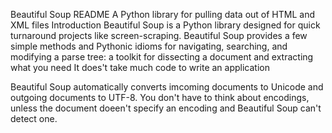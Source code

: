 Beautiful Soup README
A Python library for pulling data out of HTML and XML files
Introduction
Beautiful Soup is a Python library designed for quick turnaround projects like screen-scraping.
Beautiful Soup provides a few simple methods and Pythonic idioms for navigating, searching, 
and modifying a parse tree: a toolkit for dissecting a document and extracting what you need
It does't take much code to write an application

Beautiful Soup automatically converts imcoming documents to Unicode and outgoing documents to UTF-8. You don't have to think about 
encodings, unless the document doeen't specify an encoding and Beautiful Soup can't detect one. 
